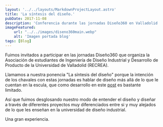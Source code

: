 ```yaml
---
layout: '../../layouts/MarkdownProjectLayout.astro'
title: 'La síntesis del diseño.'
pubDate: 2017-11-08
description: 'Conferencia durante las jornadas Diseño360 en Valladolid.'
imageFeatured:
    url: "../../images/diseno360main.webp"
    alt: 'Imagen portada blog'
tags: [Blog]
---
```

Fuimos invitados a participar en las jornadas Diseño360 que organiza la Asociación de estudiantes de Ingeniería de Diseño Industrial y Desarrollo de Producto de la Universidad de Valladolid (RECREA).

Llamamos a nuestra ponencia "La síntesis del diseño" porque la intención de los chavales con estas jornadas es hablar de diseño más allá de lo que le cuentan en la escula, que como desarrollo en este <a href="/posts/reflexiones-sobre-las-escuelas-de-diseno-el-design-thinking-y-el-valor-del-disenador-en-la-sociedad">post</a> es bastante limitado.

Así que fuimos desglosando nuestro modo de entender el diseño y diseñar a través de diferentes proyectos muy diferenciados entre si y muy alejados de lo que les enseñan en la universidad de diseño industrial.

Una gran experiencia.

<!-- <iframe width="560" height="315" src="https://www.youtube.com/embed/Lc4-2cVKxp0" frameborder="0" allowfullscreen></iframe>
<img src="/images/CursoDTAT.webp" alt="." class="imgmd"> -->

<style>
    iframe{
        margin-left:auto;
        margin-right:auto;
        margin-top: 2rem;
        margin-bottom: 2rem;
    }
</style>